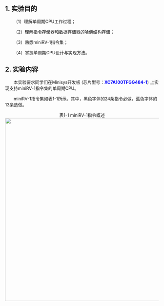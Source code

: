 ## 1. 实验目的

&emsp;&emsp;（1）理解单周期CPU工作过程；

&emsp;&emsp;（2）理解指令存储器和数据存储器的哈佛结构存储；

&emsp;&emsp;（3）熟悉miniRV-1指令集；

&emsp;&emsp;（4）掌握单周期CPU设计与实现方法。



## 2. 实验内容

&emsp;&emsp;本实验要求同学们在Minisys开发板 (芯片型号：<font color = blue>**XC7A100TFGG484-1**</font>) 上实现支持miniRV-1指令集的单周期CPU。

&emsp;&emsp;miniRV-1指令集如表1-1所示。其中，黑色字体的24条指令必做，蓝色字体的13条选做。

<center>表1-1 miniRV-1指令概述</center>
<center><img src = "../assets/1-1.png" width = 600></center>
